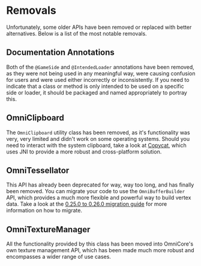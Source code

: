 # Removals

Unfortunately, some older APIs have been removed or replaced with better alternatives. Below is a list of the most notable removals.

## Documentation Annotations
Both of the `@GameSide` and `@IntendedLoader` annotations have been removed, as they were not being used in any meaningful way, were causing confusion for users and were used either incorrectly or inconsistently.
If you need to indicate that a class or method is only intended to be used on a specific side or loader, it should be packaged and named appropriately to portray this.

## OmniClipboard
The `OmniClipboard` utility class has been removed, as it's functionality was very, very limited and didn't work on some operating systems.
Should you need to interact with the system clipboard, take a look at [Copycat](https://github.com/Deftu/Copycat), which uses JNI to provide a more robust and cross-platform solution.

## OmniTessellator
This API has already been deprecated for way, way too long, and has finally been removed.
You can migrate your code to use the `OmniBufferBuilder` API, which provides a much more flexible and powerful way to build vertex data.
Take a look at the [0.25.0 to 0.26.0 migration guide](../0.25.0-to-0-26.0.md) for more information on how to migrate.

## OmniTextureManager
All the functionality provided by this class has been moved into OmniCore's own texture management API, which has been made much more robust and encompasses a wider range of use cases.
